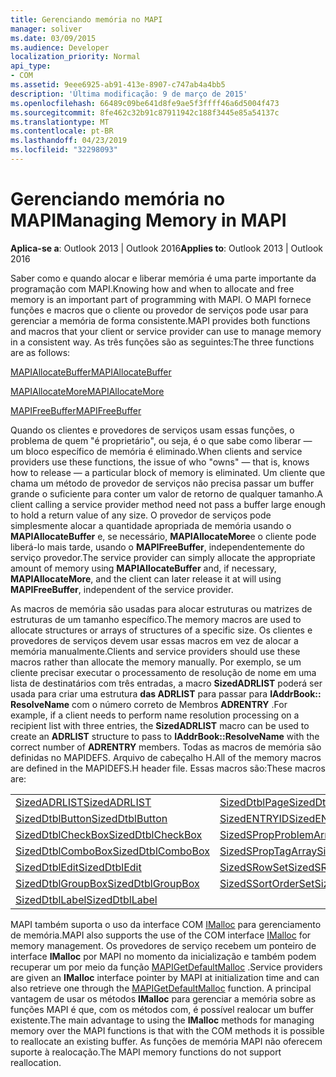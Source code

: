 ```yaml
---
title: Gerenciando memória no MAPI
manager: soliver
ms.date: 03/09/2015
ms.audience: Developer
localization_priority: Normal
api_type:
- COM
ms.assetid: 9eee6925-ab91-413e-8907-c747ab4a4bb5
description: 'Última modificação: 9 de março de 2015'
ms.openlocfilehash: 66489c09be641d8fe9ae5f3ffff46a6d5004f473
ms.sourcegitcommit: 8fe462c32b91c87911942c188f3445e85a54137c
ms.translationtype: MT
ms.contentlocale: pt-BR
ms.lasthandoff: 04/23/2019
ms.locfileid: "32298093"
---
```

# <a name="managing-memory-in-mapi"></a><span data-ttu-id="edc1f-103">Gerenciando memória no MAPI</span><span class="sxs-lookup"><span data-stu-id="edc1f-103">Managing Memory in MAPI</span></span>

  
  
<span data-ttu-id="edc1f-104">**Aplica-se a**: Outlook 2013 | Outlook 2016</span><span class="sxs-lookup"><span data-stu-id="edc1f-104">**Applies to**: Outlook 2013 | Outlook 2016</span></span> 
  
<span data-ttu-id="edc1f-105">Saber como e quando alocar e liberar memória é uma parte importante da programação com MAPI.</span><span class="sxs-lookup"><span data-stu-id="edc1f-105">Knowing how and when to allocate and free memory is an important part of programming with MAPI.</span></span> <span data-ttu-id="edc1f-106">O MAPI fornece funções e macros que o cliente ou provedor de serviços pode usar para gerenciar a memória de forma consistente.</span><span class="sxs-lookup"><span data-stu-id="edc1f-106">MAPI provides both functions and macros that your client or service provider can use to manage memory in a consistent way.</span></span> <span data-ttu-id="edc1f-107">As três funções são as seguintes:</span><span class="sxs-lookup"><span data-stu-id="edc1f-107">The three functions are as follows:</span></span>
  
[<span data-ttu-id="edc1f-108">MAPIAllocateBuffer</span><span class="sxs-lookup"><span data-stu-id="edc1f-108">MAPIAllocateBuffer</span></span>](mapiallocatebuffer.md)
  
[<span data-ttu-id="edc1f-109">MAPIAllocateMore</span><span class="sxs-lookup"><span data-stu-id="edc1f-109">MAPIAllocateMore</span></span>](mapiallocatemore.md)
  
[<span data-ttu-id="edc1f-110">MAPIFreeBuffer</span><span class="sxs-lookup"><span data-stu-id="edc1f-110">MAPIFreeBuffer</span></span>](mapifreebuffer.md)
  
<span data-ttu-id="edc1f-111">Quando os clientes e provedores de serviços usam essas funções, o problema de quem "é proprietário", ou seja, é o que sabe como liberar — um bloco específico de memória é eliminado.</span><span class="sxs-lookup"><span data-stu-id="edc1f-111">When clients and service providers use these functions, the issue of who "owns" — that is, knows how to release — a particular block of memory is eliminated.</span></span> <span data-ttu-id="edc1f-112">Um cliente que chama um método de provedor de serviços não precisa passar um buffer grande o suficiente para conter um valor de retorno de qualquer tamanho.</span><span class="sxs-lookup"><span data-stu-id="edc1f-112">A client calling a service provider method need not pass a buffer large enough to hold a return value of any size.</span></span> <span data-ttu-id="edc1f-113">O provedor de serviços pode simplesmente alocar a quantidade apropriada de memória usando o **MAPIAllocateBuffer** e, se necessário, **MAPIAllocateMore**e o cliente pode liberá-lo mais tarde, usando o **MAPIFreeBuffer**, independentemente do serviço provedor.</span><span class="sxs-lookup"><span data-stu-id="edc1f-113">The service provider can simply allocate the appropriate amount of memory using **MAPIAllocateBuffer** and, if necessary, **MAPIAllocateMore**, and the client can later release it at will using **MAPIFreeBuffer**, independent of the service provider.</span></span> 
  
<span data-ttu-id="edc1f-114">As macros de memória são usadas para alocar estruturas ou matrizes de estruturas de um tamanho específico.</span><span class="sxs-lookup"><span data-stu-id="edc1f-114">The memory macros are used to allocate structures or arrays of structures of a specific size.</span></span> <span data-ttu-id="edc1f-115">Os clientes e provedores de serviços devem usar essas macros em vez de alocar a memória manualmente.</span><span class="sxs-lookup"><span data-stu-id="edc1f-115">Clients and service providers should use these macros rather than allocate the memory manually.</span></span> <span data-ttu-id="edc1f-116">Por exemplo, se um cliente precisar executar o processamento de resolução de nome em uma lista de destinatários com três entradas, a macro **SizedADRLIST** poderá ser usada para criar uma estrutura **das ADRLIST** para passar para **IAddrBook:: ResolveName** com o número correto de Membros **ADRENTRY** .</span><span class="sxs-lookup"><span data-stu-id="edc1f-116">For example, if a client needs to perform name resolution processing on a recipient list with three entries, the **SizedADRLIST** macro can be used to create an **ADRLIST** structure to pass to **IAddrBook::ResolveName** with the correct number of **ADRENTRY** members.</span></span> <span data-ttu-id="edc1f-117">Todas as macros de memória são definidas no MAPIDEFS. Arquivo de cabeçalho H.</span><span class="sxs-lookup"><span data-stu-id="edc1f-117">All of the memory macros are defined in the MAPIDEFS.H header file.</span></span> <span data-ttu-id="edc1f-118">Essas macros são:</span><span class="sxs-lookup"><span data-stu-id="edc1f-118">These macros are:</span></span> 
  
|||
|:-----|:-----|
|[<span data-ttu-id="edc1f-119">SizedADRLIST</span><span class="sxs-lookup"><span data-stu-id="edc1f-119">SizedADRLIST</span></span>](sizedadrlist.md) <br/> |[<span data-ttu-id="edc1f-120">SizedDtblPage</span><span class="sxs-lookup"><span data-stu-id="edc1f-120">SizedDtblPage</span></span>](sizeddtblpage.md) <br/> |
|[<span data-ttu-id="edc1f-121">SizedDtblButton</span><span class="sxs-lookup"><span data-stu-id="edc1f-121">SizedDtblButton</span></span>](sizeddtblbutton.md) <br/> |[<span data-ttu-id="edc1f-122">SizedENTRYID</span><span class="sxs-lookup"><span data-stu-id="edc1f-122">SizedENTRYID</span></span>](sizedentryid.md) <br/> |
|[<span data-ttu-id="edc1f-123">SizedDtblCheckBox</span><span class="sxs-lookup"><span data-stu-id="edc1f-123">SizedDtblCheckBox</span></span>](sizeddtblcheckbox.md) <br/> |[<span data-ttu-id="edc1f-124">SizedSPropProblemArray</span><span class="sxs-lookup"><span data-stu-id="edc1f-124">SizedSPropProblemArray</span></span>](sizedspropproblemarray.md) <br/> |
|[<span data-ttu-id="edc1f-125">SizedDtblComboBox</span><span class="sxs-lookup"><span data-stu-id="edc1f-125">SizedDtblComboBox</span></span>](sizeddtblcombobox.md) <br/> |[<span data-ttu-id="edc1f-126">SizedSPropTagArray</span><span class="sxs-lookup"><span data-stu-id="edc1f-126">SizedSPropTagArray</span></span>](sizedsproptagarray.md) <br/> |
|[<span data-ttu-id="edc1f-127">SizedDtblEdit</span><span class="sxs-lookup"><span data-stu-id="edc1f-127">SizedDtblEdit</span></span>](sizeddtbledit.md) <br/> |[<span data-ttu-id="edc1f-128">SizedSRowSet</span><span class="sxs-lookup"><span data-stu-id="edc1f-128">SizedSRowSet</span></span>](sizedsrowset.md) <br/> |
|[<span data-ttu-id="edc1f-129">SizedDtblGroupBox</span><span class="sxs-lookup"><span data-stu-id="edc1f-129">SizedDtblGroupBox</span></span>](sizeddtblgroupbox.md) <br/> |[<span data-ttu-id="edc1f-130">SizedSSortOrderSet</span><span class="sxs-lookup"><span data-stu-id="edc1f-130">SizedSSortOrderSet</span></span>](sizedssortorderset.md) <br/> |
|[<span data-ttu-id="edc1f-131">SizedDtblLabel</span><span class="sxs-lookup"><span data-stu-id="edc1f-131">SizedDtblLabel</span></span>](sizeddtbllabel.md) <br/> | <br/> |
   
<span data-ttu-id="edc1f-132">MAPI também suporta o uso da interface COM [IMalloc](https://msdn.microsoft.com/library/ms678425%28VS.85%29.aspx) para gerenciamento de memória.</span><span class="sxs-lookup"><span data-stu-id="edc1f-132">MAPI also supports the use of the COM interface [IMalloc](https://msdn.microsoft.com/library/ms678425%28VS.85%29.aspx) for memory management.</span></span> <span data-ttu-id="edc1f-133">Os provedores de serviço recebem um ponteiro de interface **IMalloc** por MAPI no momento da inicialização e também podem recuperar um por meio da função [MAPIGetDefaultMalloc](mapigetdefaultmalloc.md) .</span><span class="sxs-lookup"><span data-stu-id="edc1f-133">Service providers are given an **IMalloc** interface pointer by MAPI at initialization time and can also retrieve one through the [MAPIGetDefaultMalloc](mapigetdefaultmalloc.md) function.</span></span> <span data-ttu-id="edc1f-134">A principal vantagem de usar os métodos **IMalloc** para gerenciar a memória sobre as funções MAPI é que, com os métodos com, é possível realocar um buffer existente.</span><span class="sxs-lookup"><span data-stu-id="edc1f-134">The main advantage to using the **IMalloc** methods for managing memory over the MAPI functions is that with the COM methods it is possible to reallocate an existing buffer.</span></span> <span data-ttu-id="edc1f-135">As funções de memória MAPI não oferecem suporte à realocação.</span><span class="sxs-lookup"><span data-stu-id="edc1f-135">The MAPI memory functions do not support reallocation.</span></span> 
  

